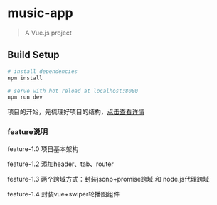 # music-app

> A Vue.js project

## Build Setup

``` bash
# install dependencies
npm install

# serve with hot reload at localhost:8080
npm run dev
```

项目的开始，先梳理好项目的结构，[点击查看详情](https://searworld.gitbooks.io/vux/content/fen-xi-xiang-mu-gong-cheng-jie-gou.html)

### feature说明

feature-1.0  项目基本架构

feature-1.2  	添加header、tab、router

feature-1.3   两个跨域方式：封装jsonp+promise跨域 和 node.js代理跨域

feature-1.4   封装vue+swiper轮播图组件
